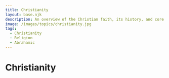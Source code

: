 ```yaml
---
title: Christianity
layout: base.njk
description: An overview of the Christian faith, its history, and core beliefs.
image: /images/topics/christianity.jpg
tags:
  - Christianity
  - Religion
  - Abrahamic
---
```


# Christianity